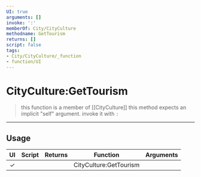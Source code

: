 ```yaml
---
UI: true
arguments: []
invoke: ':'
memberOf: City/CityCulture
methodname: GetTourism
returns: []
script: false
tags:
- City/CityCulture/_function
- function/UI
---
```

# CityCulture:GetTourism
> this function is a member of [[CityCulture]]
> this method expects an implicit "self" argument. invoke it with `:`
-----
## Usage
|  UI | Script | Returns | Function | Arguments |
|:---:|:------:|-------:|:--------:|:---------|
|✓| ||CityCulture:GetTourism||
